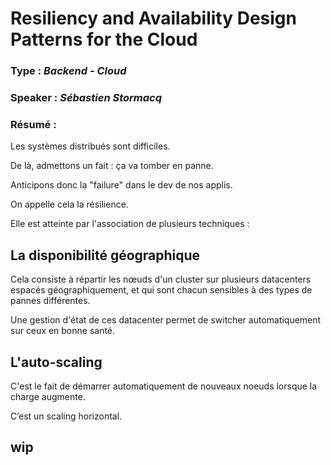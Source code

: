 # Resiliency and Availability Design Patterns for the Cloud

### **Type** : *Backend - Cloud*

### **Speaker** : *Sébastien Stormacq*

### **Résumé** :

Les systèmes distribués sont difficiles.

De là, admettons un fait : ça va tomber en panne.

Anticipons donc la "failure" dans le dev de nos applis.

On appelle cela la résilience.

Elle est atteinte par l'association de plusieurs techniques : 

## La disponibilité géographique

Cela consiste à répartir les nœuds d'un cluster sur plusieurs datacenters espacés géographiquement, et qui sont chacun sensibles à des types de pannes différentes.

Une gestion d'état de ces datacenter permet de switcher automatiquement sur ceux en bonne santé.

## L'auto-scaling

C'est le fait de démarrer automatiquement de nouveaux noeuds lorsque la charge augmente.

C’est un scaling horizontal.

## wip
